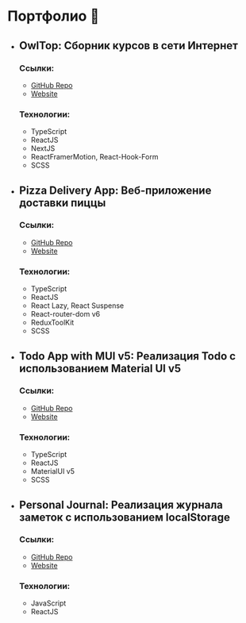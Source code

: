 # Портфолио 🔭

- ## OwlTop: Сборник курсов в сети Интернет
  ### Ссылки:
  - [GitHub Repo](https://github.com/sudacTudak/my-owl-top)
  - [Website](https://sudac-tudak-my-owl-top.netlify.app)
  ### Технологии:
  - TypeScript
  - ReactJS
  - NextJS
  - ReactFramerMotion, React-Hook-Form
  - SCSS
 
- ## Pizza Delivery App: Веб-приложение доставки пиццы
  ### Ссылки:
  - [GitHub Repo](https://github.com/sudacTudak/pizza-delivery-app)
  - [Website](https://sudac-tudak-pizza-delivery.netlify.app)
  ### Технологии:
  - TypeScript
  - ReactJS
  - React Lazy, React Suspense
  - React-router-dom v6
  - ReduxToolKit
  - SCSS
 
- ## Todo App with MUI v5: Реализация Todo с использованием Material UI v5
  ### Ссылки:
  - [GitHub Repo](https://github.com/sudacTudak/todo-app-mui5)
  - [Website](https://sudac-tudak-todo-app-mui5.netlify.app)
  ### Технологии:
  - TypeScript
  - ReactJS
  - MaterialUI v5
  - SCSS
 
- ## Personal Journal: Реализация журнала заметок с использованием localStorage
  ### Ссылки:
  - [GitHub Repo](https://github.com/sudacTudak/personal-journal)
  - [Website](https://sudac-tudak-personal-journal.netlify.app)
  ### Технологии:
  - JavaScript
  - ReactJS
 
 

<!--
**sudacTudak/sudacTudak** is a ✨ _special_ ✨ repository because its `README.md` (this file) appears on your GitHub profile.

Here are some ideas to get you started:

- 🔭 I’m currently working on ...
- 🌱 I’m currently learning ...
- 👯 I’m looking to collaborate on ...
- 🤔 I’m looking for help with ...
- 💬 Ask me about ...
- 📫 How to reach me: ...
- 😄 Pronouns: ...
- ⚡ Fun fact: ...
-->
